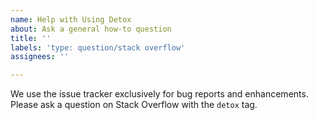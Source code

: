 ```yaml
---
name: Help with Using Detox
about: Ask a general how-to question
title: ''
labels: 'type: question/stack overflow'
assignees: ''

---
```


We use the issue tracker exclusively for bug reports and enhancements. Please ask a question on Stack Overflow with the `detox` tag.
